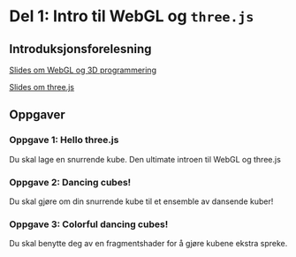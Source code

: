 # Del 1: Intro til WebGL og `three.js`

## Introduksjonsforelesning

[Slides om WebGL og 3D programmering](https://bekk.github.io/avansert-visualisering-kursserie/dag1/slides/om-3d-visualisering.html)

[Slides om three.js](https://bekk.github.io/avansert-visualisering-kursserie/dag1/slides/om-threejs.html)

## Oppgaver

### Oppgave 1: Hello three.js

Du skal lage en snurrende kube. Den ultimate introen til WebGL og three.js

### Oppgave 2: Dancing cubes!

Du skal gjøre om din snurrende kube til et ensemble av dansende kuber!

### Oppgave 3: Colorful dancing cubes!

Du skal benytte deg av en fragmentshader for å gjøre kubene ekstra spreke.
